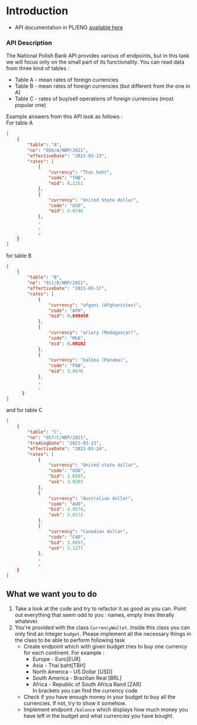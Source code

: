# Introduction
* API documentation in PL/ENG [available here](http://api.nbp.pl/en.html)

### API Description
The National Polish Bank API provides various of endpoints, but in this task we will focus only on the small part of its functionality.
You can read data from three kind of tables : 
* Table A - mean rates of foreign currencies
* Table B - mean rates of foreign currencies (but different from the one in A)
* Table C - rates of buy/sell operations of foreign currencies (most popular one)

Example answers from this API look as follows :  
For table A
```json
[
    {
        "table": "A",
        "no": "056/A/NBP/2021",
        "effectiveDate": "2021-03-23",
        "rates": [
            {
                "currency": "Thai baht",
                "code": "THB",
                "mid": 0.1251
            },
            {
                "currency": "United State dollar",
                "code": "USD",
                "mid": 3.8746
            },
            .
            .
            .
    }
]
``` 
for table B
```json
[
    {
        "table": "B",
        "no": "011/B/NBP/2021",
        "effectiveDate": "2021-03-17",
        "rates": [
            {
                "currency": "afgani (Afghanistan)",
                "code": "AFN",
                "mid": 0.049458
            },
            {
                "currency": "ariary (Madagascar)",
                "code": "MGA",
                "mid": 0.00102
            },
            {
                "currency": "balboa (Panama)",
                "code": "PAB",
                "mid": 3.8676
            },
            .
            .
      }
]
```
and for table C

```json
[
    {
        "table": "C",
        "no": "057/C/NBP/2021",
        "tradingDate": "2021-03-23",
        "effectiveDate": "2021-03-24",
        "rates": [
            {
                "currency": "United state dollar",
                "code": "USD",
                "bid": 3.8507,
                "ask": 3.9285
            },
            {
                "currency": "Australian dollar",
                "code": "AUD",
                "bid": 2.9574,
                "ask": 3.0172
            },
            {
                "currency": "Canadian dollar",
                "code": "CAD",
                "bid": 3.0657,
                "ask": 3.1277
            },
            .
            .
    }
]
```
## What we want you to do
1. Take a look at the code and try to refactor it as good as you can. Point out everything that seem odd to you : names, empty lines literally whatever.
2. You're provided with the class `CurrencyWallet`. Inside this class you can only find an Integer `budget`. Please implement all the necessary things in the class to be able to perform following task
    * Create endpoint which with given budget tries to buy one currency for each continent. For example : 
        * Europe - Euro[EUR]
        * Asia - Thai baht[TBH]
        * North America - US Dollar [USD]
        * South America - Brazilian Real [BRL]
        * Africa - Republic of South Africa Rand [ZAR]  
        In brackets you can find the currency code 
    * Check if you have enough money in your budget to buy all the currencies. If not, try to show it somehow.  
    * Implement endpoint `/balance` which displays how much money you have left in the budget and what currencies you have bought.
```
